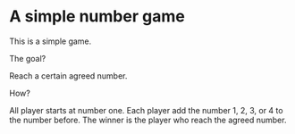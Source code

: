 # A simple number game

This is a simple game.

The goal?

Reach a certain agreed number.

How?

All player starts at number one. Each player add the number 1, 2, 3, or 4 to the number before. The winner is the player who reach the agreed number.